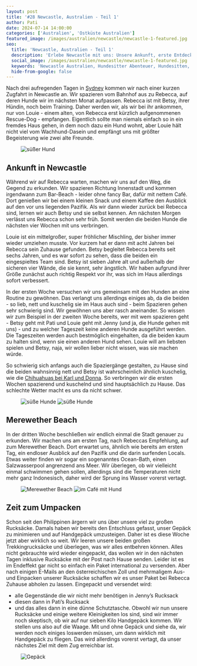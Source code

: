 ```yaml
---
layout: post
title: '#28 Newcastle, Australien - Teil 1'
author: Pati
date: 2024-07-14 14:00:00
categories: ['Australien', 'Ostküste Australien']
featured_image: /images/australien/newcastle/newcastle-1-featured.jpg
seo:
  title: 'Newcastle, Australien - Teil 1'
  description: 'Erlebe Newcastle mit uns: Unsere Ankunft, erste Entdeckungen und der spannende Start als Hundesitter für Louie und Betsy.'
  social_image: /images/australien/newcastle/newcastle-1-featured.jpg
  keywords: 'Newcastle Australien, Hundesitter Abenteuer, Hundesitten, Merewether Beach, Reiseberichte Australien'
  hide-from-google: false
---
```

Nach drei aufregenden Tagen in [Sydney](2024-06-07-sydney-australien) kommen wir nach einer kurzen Zugfahrt in Newcastle an. Wir spazieren vom Bahnhof aus zu Rebecca, auf deren Hunde wir im nächsten Monat aufpassen. Rebecca ist mit Betsy, ihrer Hündin, noch beim Training. Daher werden wir, als wir bei ihr ankommen, nur von Louie - einem alten, von Rebecca erst kürzlich aufgenommenen Rescue-Dog - empfangen. Eigentlich sollte man niemals einfach so in ein fremdes Haus gehen, in dem noch dazu ein Hund wohnt, aber Louie hält nicht viel vom Wachhund-Dasein und empfängt uns mit größter Begeisterung wie zwei alte Freunde. 

<figure class="img1">
 	<img src="/images/australien/newcastle/newcastle-1.JPG" alt="süßer Hund">
</figure>

## Ankunft in Newcastle

Während wir auf Rebecca warten, machen wir uns auf den Weg, die Gegend zu erkunden. Wir spazieren Richtung Innenstadt und kommen irgendwann zum Bar-Beach - leider ohne fancy Bar, dafür mit nettem Café. Dort genießen wir bei einem kleinen Snack und einem Kaffee den Ausblick auf den vor uns liegenden Pazifik. Als wir dann wieder zurück bei Rebecca sind, lernen wir auch Betsy und sie selbst kennen. Am nächsten Morgen verlässt uns Rebecca schon sehr früh. Somit werden die beiden Hunde die nächsten vier Wochen mit uns verbringen.

Louie ist ein mittelgroßer, super fröhlicher Mischling, der bisher immer wieder umziehen musste. Vor kurzem hat er dann mit acht Jahren bei Rebecca sein Zuhause gefunden. Betsy begleitet Rebecca bereits seit sechs Jahren, und es war sofort zu sehen, dass die beiden ein eingespieltes Team sind. Betsy ist sieben Jahre alt und außerhalb der sicheren vier Wände, die sie kennt, sehr ängstlich. Wir haben aufgrund ihrer Größe zunächst auch richtig Respekt vor ihr, was sich im Haus allerdings sofort verbessert. 

In der ersten Woche versuchen wir uns gemeinsam mit den Hunden an eine Routine zu gewöhnen. Das verlangt uns allerdings einiges ab, da die beiden - so lieb, nett und kuschelig sie im Haus auch sind - beim Spazieren gehen sehr schwierig sind. Wir gewöhnen uns aber rasch aneinander. So wissen wir zum Beispiel in der zweiten Woche bereits, wer mit wem spazieren geht - Betsy geht mit Pati und Louie geht mit Jenny (und ja, die Hunde gehen mit uns) - und zu welcher Tageszeit keine anderen Hunde ausgeführt werden. Die Tageszeiten werden auch bestmöglich eingehalten, da die beiden kaum zu halten sind, wenn sie einen anderen Hund sehen. Louie will am liebsten spielen und Betsy, naja, wir wollen lieber nicht wissen, was sie machen würde. 

So schwierig sich anfangs auch die Spaziergänge gestalten, zu Hause sind die beiden wahnsinnig nett und Betsy ist wahrscheinlich ähnlich kuschelig, wie die [Chihuahuas bei  Karl und Donna](2024-05-31-perth-australien). So verbringen wir die ersten Wochen spazierend und kuschelnd und sind hauptsächlich zu Hause. Das schlechte Wetter macht es uns da nicht schwer.

<figure class="img2">
 	<img src="/images/australien/newcastle/newcastle-7.JPG" alt="süße Hunde">
  <img src="/images/australien/newcastle/newcastle-6.JPG" alt="süße Hunde">
</figure>

## Merewether Beach

In der dritten Woche beschließen wir endlich einmal die Stadt genauer zu erkunden. Wir machen uns am ersten Tag, nach Rebeccas Empfehlung, auf zum Merewether Beach. Dort erwartet uns, ähnlich wie bereits am ersten Tag, ein endloser Ausblick auf den Pazifik und die darin surfenden Locals. Etwas weiter finden wir sogar ein sogenanntes Ocean-Bath, einen Salzwasserpool angrenzend ans Meer. Wir überlegen, ob wir vielleicht einmal schwimmen gehen sollen, allerdings sind die Temperaturen nicht mehr ganz Indonesisch, daher wird der Sprung ins Wasser vorerst vertagt.

<figure class="img2">
 	<img src="/images/australien/newcastle/newcastle-11.JPG" alt="Merewether Beach">
  <img src="/images/australien/newcastle/newcastle-5.JPG" alt="im Café mit Hund">
</figure>

## Zeit zum Umpacken

Schon seit den Philippinen ärgern wir uns über unsere viel zu großen Rucksäcke. Damals haben wir bereits den Entschluss gefasst, unser Gepäck zu minimieren und auf Handgepäck umzusteigen. Daher ist es diese Woche jetzt aber wirklich so weit. Wir leeren unsere beiden großen Trekkingrucksäcke und überlegen, was wir alles entbehren können. Alles nicht gebrauchte wird wieder eingepackt, das wollen wir in den nächsten Tagen inklusive Rucksäcke mit der Post nach Hause senden. Leider ist es im Endeffekt gar nicht so einfach ein Paket international zu versenden. Aber nach einigen E-Mails an den österreichischen Zoll und mehrmaligem Aus- und Einpacken unserer Rucksäcke schaffen wir es unser Paket bei Rebecca Zuhause abholen zu lassen.
Eingepackt und versendet wird:
- alle Gegenstände die wir nicht mehr benötigen in Jenny’s Rucksack
- diesen dann in Pati’s Rucksack 
- und das alles dann in eine dünne Schutztasche.
Obwohl wir nun unsere Rucksäcke und einige weitere Kleinigkeiten los sind, sind wir immer noch skeptisch, ob wir auf nur sieben Kilo Handgepäck kommen. Wir stellen uns also auf die Waage. Mit und ohne Gepäck und siehe da, wir werden noch einiges loswerden müssen, um dann wirklich mit Handgepäck zu fliegen. Das wird allerdings vorerst vertagt, da unser nächstes Ziel mit dem Zug erreichbar ist. 

<figure class="img1">
 	<img src="/images/australien/newcastle/newcastle-12.JPG" alt="Gepäck">
</figure>
